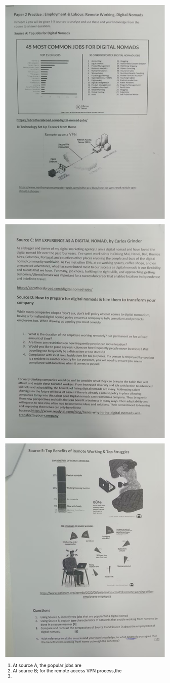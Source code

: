 ![1.jpg](1.jpg)

![](2.jpg)

![](3.jpg)

1. At source A, the popular jobs are 
2. At source B; for the remote access VPN process,the 
3. 

